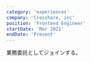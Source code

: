 ```yaml
---
category: 'experiences'
company: 'Crosshare, inc'
position: 'Frontend Engineer'
startDate: 'Mar 2021'
endDate: 'Present'
---
```


業務委託としてジョインする。
